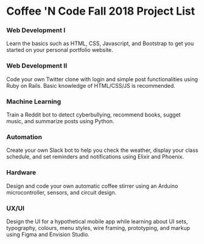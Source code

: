 # Coffee 'N Code Fall 2018 Project List

### Web Development I
Learn the basics such as HTML, CSS, Javascript, and Bootstrap to get you started on your personal portfolio website.

### Web Development II
Code your own Twitter clone with login and simple post functionalities using Ruby on Rails. Basic knowledge of HTML/CSS/JS is recommended.

### Machine Learning
Train a Reddit bot to detect cyberbullying, recommend books, sugget music, and summarize posts using Python.

### Automation
Create your own Slack bot to help you check the weather, display your class schedule, and set reminders and notifications using Elixir and Phoenix.

### Hardware
Design and code your own automatic coffee stirrer using an Arduino microcontroller, sensors, and circuit design.

### UX/UI
Design the UI for a hypothetical mobile app while learning about UI sets, typography, colours, menu styles, wire framing, prototyping, and markup using Figma and Envision Studio.